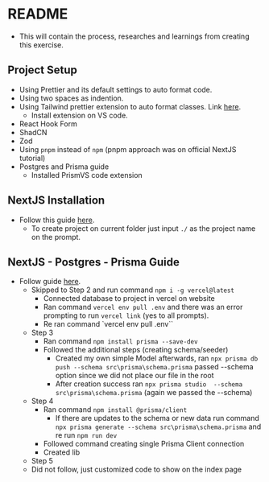 # README

- This will contain the process, researches and learnings from creating this exercise.

## Project Setup

- Using Prettier and its default settings to auto format code.
- Using two spaces as indention.
- Using Tailwind prettier extension to auto format classes. Link [here](https://tailwindcss.com/blog/automatic-class-sorting-with-prettier).
  - Install extension on VS code.
- React Hook Form
- ShadCN
- Zod
- Using `pnpm` instead of `npm` (pnpm approach was on official NextJS tutorial)
- Postgres and Prisma guide
  - Installed PrismVS code extension

## NextJS Installation

- Follow this guide [here](https://nextjs.org/docs/getting-started/installation).
  - To create project on current folder just input `./` as the project name on the prompt.

## NextJS - Postgres - Prisma Guide

- Follow guide [here](https://vercel.com/guides/nextjs-prisma-postgres).
  - Skipped to Step 2 and run command `npm i -g vercel@latest`
    - Connected database to project in vercel on website
    - Ran command `vercel env pull .env` and there was an error prompting to run `vercel link` (yes to all prompts).
    - Re ran command `vercel env pull .env``
  - Step 3
    - Ran command `npm install prisma --save-dev`
    - Followed the additional steps (creating schema/seeder)
      - Created my own simple Model afterwards, ran `npx prisma db push --schema src\prisma\schema.prisma` passed --schema option since we did not place our file in the root
      - After creation success ran `npx prisma studio  --schema src\prisma\schema.prisma` (again we passed the --schema)
  - Step 4
    - Ran command `npm install @prisma/client`
      - If there are updates to the schema or new data run command `npx prisma generate --schema src\prisma\schema.prisma` and re run `npm run dev`
    - Followed command creating single Prisma Client connection
    - Created lib
  - Step 5
   - Did not follow, just customized code to show on the index page
